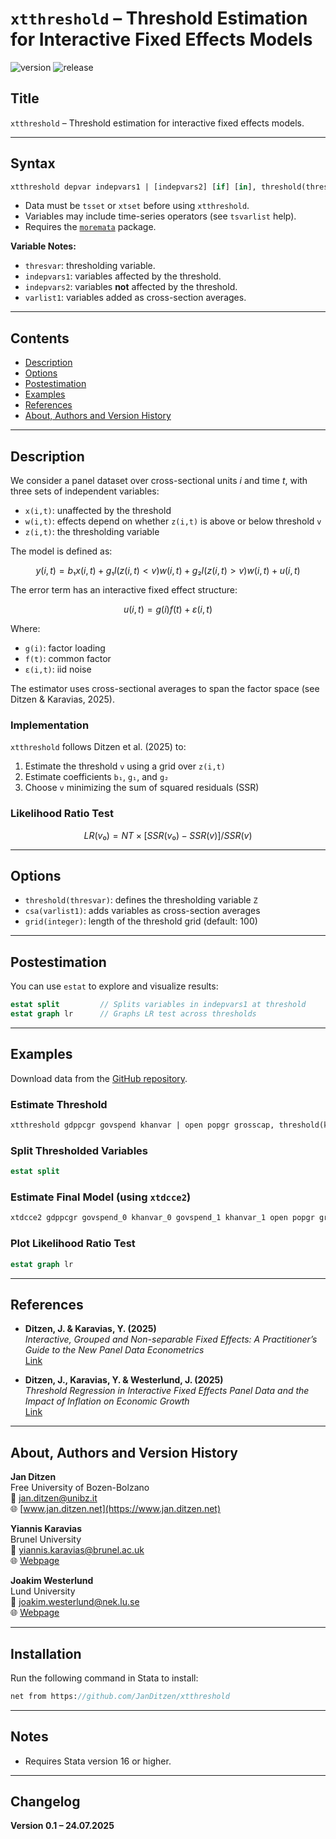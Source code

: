 # `xtthreshold` – Threshold Estimation for Interactive Fixed Effects Models

![version](https://img.shields.io/github/v/release/janditzen/xtthreshold)  ![release](https://img.shields.io/github/release-date/janditzen/xtthreshold) 

## Title

`xtthreshold` – Threshold estimation for interactive fixed effects models.

---

## Syntax

```stata
xtthreshold depvar indepvars1 | [indepvars2] [if] [in], threshold(thresvar) [csa(varlist1) grid(integer)]
```

- Data must be `tsset` or `xtset` before using `xtthreshold`.  
- Variables may include time-series operators (see `tsvarlist` help).  
- Requires the [`moremata`](https://stata.com) package.

**Variable Notes:**
- `thresvar`: thresholding variable.
- `indepvars1`: variables affected by the threshold.
- `indepvars2`: variables **not** affected by the threshold.
- `varlist1`: variables added as cross-section averages.

---

## Contents

- [Description](#description)
- [Options](#options)
- [Postestimation](#postestimation)
- [Examples](#examples)
- [References](#references)
- [About, Authors and Version History](#about-authors-and-version-history)

---

## Description

We consider a panel dataset over cross-sectional units *i* and time *t*, with three sets of independent variables:

- `x(i,t)`: unaffected by the threshold  
- `w(i,t)`: effects depend on whether `z(i,t)` is above or below threshold `v`  
- `z(i,t)`: the thresholding variable

The model is defined as:

```math
y(i,t) = b₁ x(i,t) + g₁ I(z(i,t) < v) w(i,t) + g₂ I(z(i,t) > v) w(i,t) + u(i,t)
```

The error term has an interactive fixed effect structure:

```math
u(i,t) = g(i) f(t) + ε(i,t)
```

Where:
- `g(i)`: factor loading  
- `f(t)`: common factor  
- `ε(i,t)`: iid noise

The estimator uses cross-sectional averages to span the factor space (see Ditzen & Karavias, 2025).

### Implementation

`xtthreshold` follows Ditzen et al. (2025) to:

1. Estimate the threshold `v` using a grid over `z(i,t)`
2. Estimate coefficients `b₁`, `g₁`, and `g₂`
3. Choose `v` minimizing the sum of squared residuals (SSR)

### Likelihood Ratio Test

```math
LR(v₀) = NT × [SSR(v₀) - SSR(v)] / SSR(v)
```

---

## Options

- `threshold(thresvar)`: defines the thresholding variable `Z`
- `csa(varlist1)`: adds variables as cross-section averages
- `grid(integer)`: length of the threshold grid (default: 100)

---

## Postestimation

You can use `estat` to explore and visualize results:

```stata
estat split         // Splits variables in indepvars1 at threshold
estat graph lr      // Graphs LR test across thresholds
```

---

## Examples

Download data from the [GitHub repository](https://github.com/JanDitzen/xtthreshold/tree/main/data).

### Estimate Threshold

```stata
xtthreshold gdppcgr govspend khanvar | open popgr grosscap, threshold(khanvar) grid(400) csa(govspend khanvar open popgr grosscap)
```

### Split Thresholded Variables

```stata
estat split
```

### Estimate Final Model (using `xtdcce2`)

```stata
xtdcce2 gdppcgr govspend_0 khanvar_0 govspend_1 khanvar_1 open popgr grosscap, cr(govspend khanvar open popgr grosscap)
```

### Plot Likelihood Ratio Test

```stata
estat graph lr
```

---

## References

- **Ditzen, J. & Karavias, Y. (2025)**  
  *Interactive, Grouped and Non-separable Fixed Effects: A Practitioner’s Guide to the New Panel Data Econometrics*  
  [Link](abc)

- **Ditzen, J., Karavias, Y. & Westerlund, J. (2025)**  
  *Threshold Regression in Interactive Fixed Effects Panel Data and the Impact of Inflation on Economic Growth*  
  [Link](abc)

---

## About, Authors and Version History

**Jan Ditzen**  
Free University of Bozen-Bolzano  
📧 [jan.ditzen@unibz.it](mailto:jan.ditzen@unibz.it)  
🌐 [www.jan.ditzen.net](https://www.jan.ditzen.net)

**Yiannis Karavias**  
Brunel University  
📧 [yiannis.karavias@brunel.ac.uk](mailto:yiannis.karavias@brunel.ac.uk)  
🌐 [Webpage](https://sites.google.com/site/yianniskaravias/)

**Joakim Westerlund**  
Lund University  
📧 [joakim.westerlund@nek.lu.se](mailto:joakim.westerlund@nek.lu.se)  
🌐 [Webpage](https://sites.google.com/site/perjoakimwesterlund/)

---

## Installation

Run the following command in Stata to install:

```stata
net from https://github.com/JanDitzen/xtthreshold
```

---

## Notes

- Requires Stata version 16 or higher.

---

## Changelog

**Version 0.1 – 24.07.2025**
